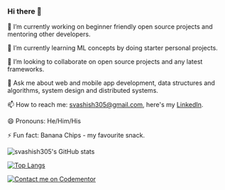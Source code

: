 ### Hi there 👋

<!--
**svashish305/svashish305** is a ✨ _special_ ✨ repository because its `README.md` (this file) appears on your GitHub profile.

Here are some ideas to get you started:

- 🔭 I’m currently working on ...
- 🌱 I’m currently learning ...
- 👯 I’m looking to collaborate on ...
- 🤔 I’m looking for help with ...
- 💬 Ask me about ...
- 📫 How to reach me: ...
- 😄 Pronouns: ...
- ⚡ Fun fact: ...
-->
🔭 I’m currently working on beginner friendly open source projects and mentoring other developers.

🌱 I’m currently learning ML concepts by doing starter personal projects.

👯 I’m looking to collaborate on open source projects and any latest frameworks.

💬 Ask me about web and mobile app development, data structures and algorithms, system design and distributed systems.

📫 How to reach me: svashish305@gmail.com, here's my [LinkedIn](https://www.linkedin.com/in/shubhashish-verma96/).

😄 Pronouns: He/Him/His

⚡ Fun fact: Banana Chips - my favourite snack.

![svashish305's GitHub stats](https://github-readme-stats.vercel.app/api?username=svashish305&show_icons=true&theme=radical)

[![Top Langs](https://github-readme-stats.vercel.app/api/top-langs/?username=svashish305&layout=donut&langs_count=8)](https://github.com/svashish305/github-readme-stats)

[![Contact me on Codementor](https://www.codementor.io/m-badges/svashish305/book-session.svg)](https://www.codementor.io/@svashish305?refer=badge)
